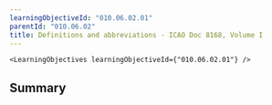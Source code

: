 ```yaml
---
learningObjectiveId: "010.06.02.01"
parentId: "010.06.02"
title: Definitions and abbreviations - ICAO Doc 8168, Volume I
---
```


```tsx eval
<LearningObjectives learningObjectiveId={"010.06.02.01"} />
```

## Summary
